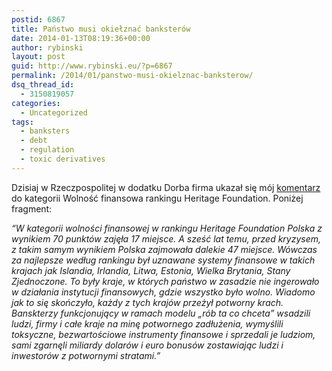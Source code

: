 ```yaml
---
postid: 6867
title: Państwo musi okiełznać banksterów
date: 2014-01-13T08:19:36+00:00
author: rybinski
layout: post
guid: http://www.rybinski.eu/?p=6867
permalink: /2014/01/panstwo-musi-okielznac-banksterow/
dsq_thread_id:
  - 3150819057
categories:
  - Uncategorized
tags:
  - banksters
  - debt
  - regulation
  - toxic derivatives
---
```

Dzisiaj w Rzeczpospolitej w dodatku Dorba firma ukazał się mój [komentarz](http://prawo.rp.pl/artykul/2,1078614-Rybinski--Panstwo-musi-okielznac-banksterow.html) do kategorii Wolność finansowa rankingu Heritage Foundation. Poniżej fragment:

_“W kategorii wolności finansowej w rankingu Heritage Foundation Polska z wynikiem 70 punktów zajęła 17 miejsce. A sześć lat temu, przed kryzysem, z takim samym wynikiem Polska zajmowała dalekie 47 miejsce. Wówczas za najlepsze według rankingu był uznawane systemy finansowe w takich krajach jak Islandia, Irlandia, Litwa, Estonia, Wielka Brytania, Stany Zjednoczone. To były kraje, w których państwo w zasadzie nie ingerowało w działania instytucji finansowych, gdzie wszystko było wolno. Wiadomo jak to się skończyło, każdy z tych krajów przeżył potworny krach. Banskterzy funkcjonujący w ramach modelu „rób ta co chceta” wsadzili ludzi, firmy i całe kraje na minę potwornego zadłużenia, wymyślili toksyczne, bezwartościowe instrumenty finansowe i sprzedali je ludziom, sami zgarnęli miliardy dolarów i euro bonusów zostawiając ludzi i inwestorów z potwornymi stratami.”_
